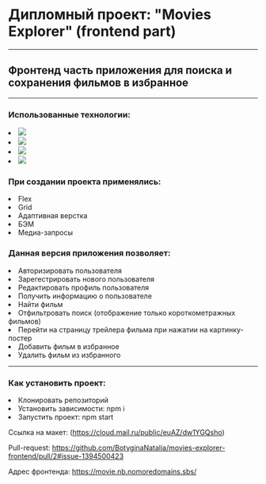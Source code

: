 # Дипломный проект: "Movies Explorer" (frontend part)
___
## Фронтенд часть приложения для поиска и сохранения фильмов в избранное
___
### Использованные технологии:
  
  <p align="left">
  <li><img src="https://img.shields.io/badge/html5-%23E34F26.svg?style=for-the-badge&logo=html5&logoColor=white" /></li>
  <li><img src="https://img.shields.io/badge/css3-%231572B6.svg?style=for-the-badge&logo=css3&logoColor=white" /></li>
  <li><img src="https://img.shields.io/badge/javascript-%23323330.svg?style=for-the-badge&logo=javascript&logoColor=%23F7DF1E" /></li>
  <li><img src="https://img.shields.io/badge/react-%2320232a.svg?style=for-the-badge&logo=react&logoColor=%2361DAFB" />
  </p>  

### При создании проекта применялись:  
  <p align="left">
  <li>Flex</li>
  <li>Grid</li>
  <li>Адаптивная верстка</li>
  <li>БЭМ</>
  <li>Медиа-запросы</li>
  </p>
  
### Данная версия приложения позволяет:
  <p align="left">
  <li>Авторизировать пользователя</li>
  <li>Зарегестрировать нового пользователя</>
  <li>Редактировать профиль пользователя</li>
  <li>Получить информацию о пользователе</li>
  <li>Найти фильм</li>
  <li>Отфильтровать поиск (отображение только короткометражных фильмов)</li>
  <li>Перейти на страницу трейлера фильма при нажатии на картинку-постер</li>
  <li>Добавить фильм в избранное</li>
  <li>Удалить фильм из избранного</li>
  </p>

___
### Как установить проект:

<p align="left">
  <li>Клонировать репозиторий</li>
  <li>Установить зависимости: npm i</>
  <li>Запустить проект: npm start</li>

Ссылка на макет: (https://cloud.mail.ru/public/euAZ/dw1YGQsho)

Pull-request: https://github.com/BotyginaNatalia/movies-explorer-frontend/pull/2#issue-1394500423

Адрес фронтенда: https://movie.nb.nomoredomains.sbs/

